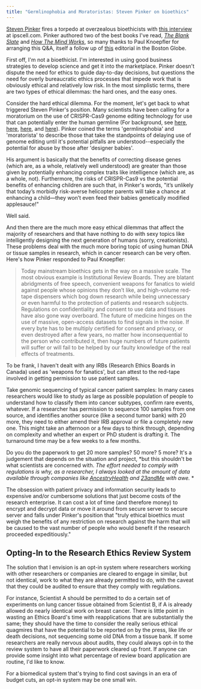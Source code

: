 ```yaml
---
title: "Germlinophobia and Moratoristas: Steven Pinker on bioethics"
---
```


<a href="http://www.amazon.com/Steven-Pinker/e/B000AQ3GGO/ref=as_li_ss_tl?_encoding=UTF8&amp;camp=1789&amp;creative=390957&amp;linkCode=ur2&amp;qid=1439482964&amp;sr=8-2-ent&amp;tag=thechecscie0c-20&amp;linkId=NKCEBW4FH44BJ64Y" target="_blank">Steven Pinker</a> fires a torpedo at overzealous bioethicists with [this interview](https://www.ipscell.com/2015/08/stevenpinker/) at ipscell.com. Pinker authored two of the best books I've read, <a href="http://www.amazon.com/gp/product/0142003344/ref=as_li_tl?ie=UTF8&amp;camp=1789&amp;creative=390957&amp;creativeASIN=0142003344&amp;linkCode=as2&amp;tag=thechecscie0c-20&amp;linkId=XMIYFIAMOYMJYPSC" target="_blank">*The Blank Slate*</a> and <a href="http://www.amazon.com/gp/product/0393334775/ref=as_li_tl?ie=UTF8&amp;camp=1789&amp;creative=390957&amp;creativeASIN=0393334775&amp;linkCode=as2&amp;tag=thechecscie0c-20&amp;linkId=ZKF4NDP2KNM7T4G3" target="_blank">*How The Mind Works*</a>, so many thanks to Paul Knoepfler for arranging this Q&amp;A, itself a follow up of [this](https://www.bostonglobe.com/opinion/2015/07/31/the-moral-imperative-for-bioethics/JmEkoyzlTAu9oQV76JrK9N/story.html) editorial in the Boston Globe.

First off, I'm not a bioethicist. I'm interested in using good business strategies to develop science and get it into the marketplace. Pinker doesn't dispute the need for ethics to guide day-to-day decisions, but questions the need for overly bureaucratic ethics processes that impede work that is obviously ethical and relatively low risk. In the most simplistic terms, there are two types of ethical dilemmas: the hard ones, and the easy ones.

Consider the hard ethical dilemma. For the moment, let's get back to what triggered Steven Pinker's position. Many scientists have been calling for a moratorium on the use of CRISPR-Cas9 genome editing technology for use that can potentially enter the human germline (For background, see [here](http://www.technologyreview.com/news/536021/scientists-call-for-a-summit-on-gene-edited-babies/), [here](http://www.nature.com/news/ethics-of-embryo-editing-divides-scientists-1.17131), [here](http://www.cell.com/trends/molecular-medicine/abstract/S1471-4914%2815%2900107-0), and [here](http://www.npr.org/sections/health-shots/2015/03/20/394311141/scientists-urge-temporary-moratorium-on-human-genome-edits)). Pinker coined the terms 'germlinophobia' and 'moratorista' to describe those that take the standpoints of delaying use of genome editing until it's potential pitfalls are understood--especially the potential for abuse by those after 'designer babies'.

His argument is basically that the benefits of correcting disease genes (which are, as a whole, relatively well understood) are greater than those given by potentially enhancing complex traits like intelligence (which are, as a whole, not). Furthermore, the risks of CRISPR-Cas9 vs the potential benefits of enhancing children are such that, in Pinker's words, "it’s unlikely that today’s morbidly risk-averse helicopter parents will  take a chance at enhancing a child—they won’t even feed their babies  genetically modified applesauce!"

Well said.

And then there are the much more easy ethical dilemmas that affect the majority of researchers and that have nothing to do with sexy topics like intelligently designing the next generation of humans (sorry, creationists). These problems deal with the much more boring topic of using human DNA or tissue samples in research, which in cancer research can be very often. Here's how Pinker responded to Paul Knoepfler:

> Today mainstream bioethics gets in the way on a massive scale. The most obvious example is Institutional Review Boards. They are blatant abridgments of free speech, convenient weapons for fanatics to wield against people whose opinions they don’t like, and high-volume red-tape dispensers which bog down research while being unnecessary or even harmful to the protection of patients and research subjects. Regulations on confidentiality and consent to use data and tissues have also gone way overboard. The future of medicine hinges on the use of massive, open-access datasets to find signals in the noise. If every byte has to be multiply certified for consent and privacy, or even destroyed after a few years, no matter how inconsequential to the person who contributed it, then huge numbers of future patients will suffer or will fail to be helped by our faulty knowledge of the real effects of treatments.

To be frank, I haven't dealt with any IRBs (Research Ethics Boards in Canada) used as 'weapons for fanatics', but can attest to the red-tape involved in getting permission to use patient samples.

Take genomic sequencing of typical cancer patient samples: In many cases researchers would like to study as large as possible population of people to understand how to classify them into cancer subtypes, confirm rare events, whatever. If a researcher has permission to sequence 100 samples from one source, and identifies another source (like a second tumor bank) with 20 more, they need to either amend their IRB approval or file a completely new one. This might take an afternoon or a few days to think through, depending on complexity and whether an expert or PhD student is drafting it. The turnaround time may be a few weeks to a few months.

Do you do the paperwork to get 20 more samples? 50 more? 5 more? It's a judgement that depends on the situation and project, *but this shouldn't be what scientists are concerned with. *The effort needed to comply with regulations is why, as a researcher, I always looked at the amount of data available through companies like [AncestryHealth](http://www.checkmatescientist.net/2015/07/ancestryhealth-another-company-moves.html) and [23andMe](http://www.checkmatescientist.net/2013/11/fda-versus-23andme-wont-kill-company.html)* *with awe.* *

The obsession with patient privacy and information security leads to expensive and/or cumbersome solutions that just become costs of the research enterprise. It can cost a lot of time (and therefore money) to encrypt and decrypt data or move it around from secure server to secure server and falls under Pinker's position that "truly ethical bioethics must weigh the benefits of any restriction on  research against the harm that will be caused to the vast number of  people who would benefit if the research proceeded expeditiously."

<h2>Opting-In to the Research Ethics Review System</h2>The solution that I envision is an opt-in system where researchers working with other researchers or companies are cleared to engage in similar, but not identical, work to what they are already permitted to do, with the caveat that they could be audited to ensure that they comply with regulations.

For instance, Scientist A should be permitted to do a certain set of experiments on lung cancer tissue obtained from Scientist B, if A is already allowed do nearly identical work on breast cancer. There is little point in wasting an Ethics Board's time with reapplications that are substantially the same; they should have the time to consider the really serious ethical quagmires that have the potential to be reported on by the press, like life or death decisions, not sequencing some old DNA from a tissue bank. If some researchers are really nervous about audits, they could always opt-in to the review system to have all their paperwork cleared up front. If anyone can provide some insight into what percentage of review board application are routine, I'd like to know.

For a biomedical system that's trying to find cost savings in an era of budget cuts, an opt-in system may be one small win.
